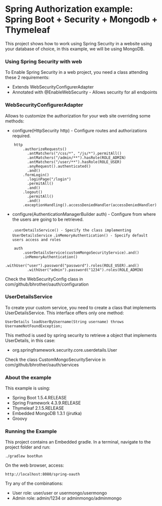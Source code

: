 # Spring Authorization example: Spring Boot + Security + Mongodb + Thymeleaf

This project shows how to work using Spring Security in a website using your database of choice, in this example, 
we will be using MongoDB. 

### Using Spring Security with web
To Enable Spring Security in a web project, you need a class attending these 2 requirements:

* Extends WebSecurityConfigurerAdapter
* Annotated with @EnableWebSecurity - Allows security for all endpoints

### WebSecurityConfigurerAdapter
Allows to customize the authorization for your web site overriding some methods:
 
* configure(HttpSecurity http) - Configure routes and authorizations required.
```
    http
        .authorizeRequests()
          .antMatchers("/css/*", "/js/*").permitAll()
          .antMatchers("/admin/**").hasRole(ROLE_ADMIN)
          .antMatchers("/user/**").hasRole(ROLE_USER)
          .anyRequest().authenticated()
          .and()
        .formLogin()
          .loginPage("/login")
          .permitAll()
          .and()
        .logout()
          .permitAll()
          .and()
        .exceptionHandling().accessDeniedHandler(accessDeniedHandler)
```
* configure(AuthenticationManagerBuilder auth) - Configure from where the users are going to be retrieved.<br/><br/>
`.userDetailsService() - Specify the class implementing UserDetailsService`
`.inMemoryAuthentication() - Specify default users access and roles`
```
    auth
        .userDetailsService(customMongoSecurityService).and()
        .inMemoryAuthentication()
          .withUser("user").password("password").roles(ROLE_USER).and()
          .withUser("admin").password("1234").roles(ROLE_ADMIN)

```
Check the WebSecurityConfig class in com/github/bhrother/oauth/configuration

### UserDetailsService
To create your custom service, you need to create a class that implements UserDetailsService. This interface
offers only one method:
```
UserDetails loadUserByUsername(String username) throws UsernameNotFoundException;
```
This method is used by spring security to retrieve a object that implements UserDetails, in this case:

* org.springframework.security.core.userdetails.User

Check the class CustomMongoSecurityService in com/github/bhrother/oauth/services
### About the example
 This example is using:
 
 * Spring Boot 1.5.4.RELEASE
 * Spring Framework 4.3.9.RELEASE
 * Thymeleaf 2.1.5.RELEASE
 * Embedded MongoDB 1.3.1 (jirutka)
 * Groovy
 
### Running the Example
This project contains an Embedded gradle. 
In a terminal, navigate to the project folder and run:

`./gradlew bootRun`

On the web browser, access:

`http://localhost:8080/spring-oauth`

Try any of the combinations:

* User role: user/user or usermongo/usermongo
* Admin role: admin/1234 or adminmongo/adminmongo